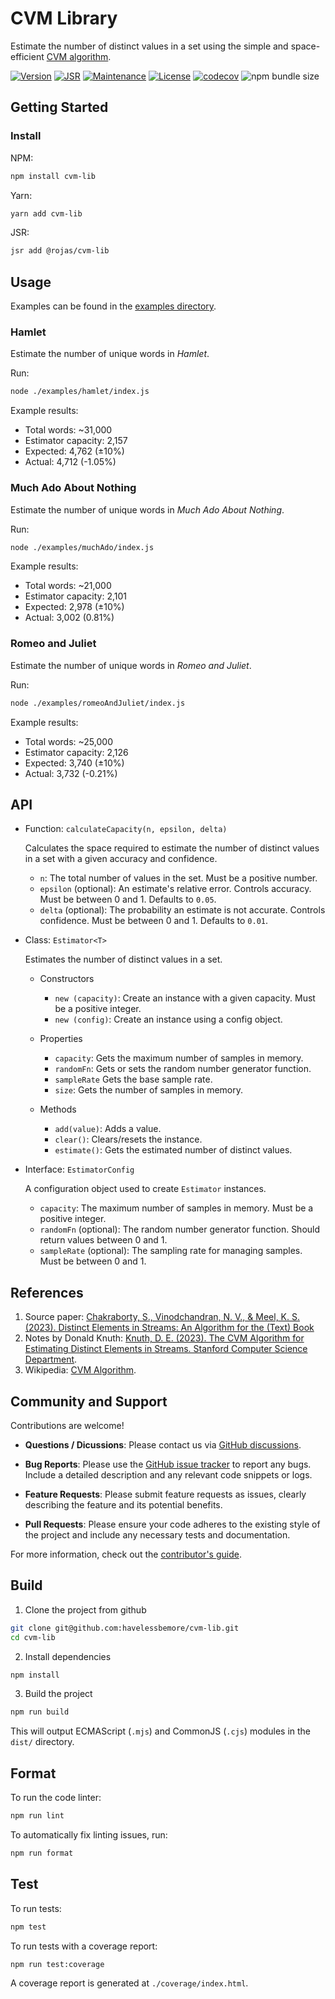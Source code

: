 # CVM Library

Estimate the number of distinct values in a set using the simple and space-efficient [CVM algorithm](https://arxiv.org/pdf/2301.10191v2).

[![Version](https://img.shields.io/npm/v/cvm-lib.svg)](https://www.npmjs.com/package/cvm-lib)
[![JSR](https://jsr.io/badges/@rojas/cvm-lib)](https://jsr.io/@rojas/cvm-lib)
[![Maintenance](https://img.shields.io/maintenance/yes/2024.svg)](https://github.com/havelessbemore/cvm-lib/graphs/commit-activity)
[![License](https://img.shields.io/github/license/havelessbemore/cvm-lib.svg)](https://github.com/havelessbemore/cvm-lib/blob/master/LICENSE)
[![codecov](https://codecov.io/gh/havelessbemore/cvm-lib/graph/badge.svg?token=F362G7C9U0)](https://codecov.io/gh/havelessbemore/cvm-lib)
![npm bundle size](https://img.shields.io/bundlephobia/minzip/cvm-lib)

## Getting Started

### Install

NPM:

```bash
npm install cvm-lib
```

Yarn:

```bash
yarn add cvm-lib
```

JSR:

```bash
jsr add @rojas/cvm-lib
```

## Usage

Examples can be found in the [examples directory](./examples/).

### Hamlet

Estimate the number of unique words in _Hamlet_.

Run:

```bash
node ./examples/hamlet/index.js
```

Example results:

- Total words: ~31,000
- Estimator capacity: 2,157
- Expected: 4,762 (±10%)
- Actual: 4,712 (-1.05%)

### Much Ado About Nothing

Estimate the number of unique words in _Much Ado About Nothing_.

Run:

```bash
node ./examples/muchAdo/index.js
```

Example results:

- Total words: ~21,000
- Estimator capacity: 2,101
- Expected: 2,978 (±10%)
- Actual: 3,002 (0.81%)

### Romeo and Juliet

Estimate the number of unique words in _Romeo and Juliet_.

Run:

```bash
node ./examples/romeoAndJuliet/index.js
```

Example results:

- Total words: ~25,000
- Estimator capacity: 2,126
- Expected: 3,740 (±10%)
- Actual: 3,732 (-0.21%)

## API

- Function: `calculateCapacity(n, epsilon, delta)`

  Calculates the space required to estimate the number of distinct values in a set with a given accuracy and confidence.

  - `n`: The total number of values in the set. Must be a positive number.
  - `epsilon` (optional): An estimate's relative error. Controls accuracy. Must be between 0 and 1. Defaults to `0.05`.
  - `delta` (optional): The probability an estimate is not accurate. Controls confidence. Must be between 0 and 1. Defaults to `0.01`.

- Class: `Estimator<T>`

  Estimates the number of distinct values in a set.

  - Constructors

    - `new (capacity)`: Create an instance with a given capacity. Must be a positive integer.
    - `new (config)`: Create an instance using a config object.

  - Properties

    - `capacity`: Gets the maximum number of samples in memory.
    - `randomFn`: Gets or sets the random number generator function.
    - `sampleRate` Gets the base sample rate.
    - `size`: Gets the number of samples in memory.

  - Methods

    - `add(value)`: Adds a value.
    - `clear()`: Clears/resets the instance.
    - `estimate()`: Gets the estimated number of distinct values.

- Interface: `EstimatorConfig`

  A configuration object used to create `Estimator` instances.

  - `capacity`: The maximum number of samples in memory. Must be a positive integer.
  - `randomFn` (optional): The random number generator function. Should return values between 0 and 1.
  - `sampleRate` (optional): The sampling rate for managing samples. Must be between 0 and 1.

## References

1. Source paper: [Chakraborty, S., Vinodchandran, N. V., & Meel, K. S. (2023). Distinct Elements in Streams: An Algorithm for the (Text) Book](https://arxiv.org/pdf/2301.10191v2)
1. Notes by Donald Knuth: [Knuth, D. E. (2023). The CVM Algorithm for Estimating Distinct Elements in Streams. Stanford Computer Science Department](https://cs.stanford.edu/~knuth/papers/cvm-note.pdf).
1. Wikipedia: [CVM Algorithm](https://en.wikipedia.org/wiki/Count-distinct_problem#CVM_Algorithm).

## Community and Support

Contributions are welcome!

- **Questions / Dicussions**: Please contact us via [GitHub discussions](https://github.com/havelessbemore/cvm-lib/discussions).

- **Bug Reports**: Please use the [GitHub issue tracker](https://github.com/havelessbemore/cvm-lib/issues) to report any bugs. Include a detailed description and any relevant code snippets or logs.

- **Feature Requests**: Please submit feature requests as issues, clearly describing the feature and its potential benefits.

- **Pull Requests**: Please ensure your code adheres to the existing style of the project and include any necessary tests and documentation.

For more information, check out the [contributor's guide](https://github.com/havelessbemore/cvm-lib/CONTRIBUTING.md).

## Build

1. Clone the project from github

```bash
git clone git@github.com:havelessbemore/cvm-lib.git
cd cvm-lib
```

2. Install dependencies

```bash
npm install
```

3. Build the project

```bash
npm run build
```

This will output ECMAScript (`.mjs`) and CommonJS (`.cjs`) modules in the `dist/` directory.

## Format

To run the code linter:

```bash
npm run lint
```

To automatically fix linting issues, run:

```bash
npm run format
```

## Test

To run tests:

```bash
npm test
```

To run tests with a coverage report:

```bash
npm run test:coverage
```

A coverage report is generated at `./coverage/index.html`.
